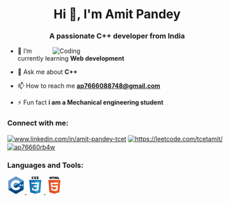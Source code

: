 <h1 align="center">Hi 👋, I'm Amit Pandey</h1>
<h3 align="center">A passionate C++ developer from India</h3>
<img align="right" alt="Coding" width="400" src="https://cdn.dribbble.com/users/1162077/screenshots/3848914/programmer.gif">

- 🌱 I’m currently learning **Web development**

- 💬 Ask me about **C++**

- 📫 How to reach me **ap7666088748@gmail.com**

- ⚡ Fun fact **i am a Mechanical engineering student**

<h3 align="left">Connect with me:</h3>
<p align="left">
<a href="https://instagram.com/www.linkedin.com/in/amit-pandey-tcet" target="blank"><img align="center" src="https://raw.githubusercontent.com/rahuldkjain/github-profile-readme-generator/master/src/images/icons/Social/instagram.svg" alt="www.linkedin.com/in/amit-pandey-tcet" height="30" width="40" /></a>
<a href="https://www.leetcode.com/https://leetcode.com/tcetamit/" target="blank"><img align="center" src="https://raw.githubusercontent.com/rahuldkjain/github-profile-readme-generator/master/src/images/icons/Social/leet-code.svg" alt="https://leetcode.com/tcetamit/" height="30" width="40" /></a>
<a href="https://auth.geeksforgeeks.org/user/ap76660rb4w" target="blank"><img align="center" src="https://raw.githubusercontent.com/rahuldkjain/github-profile-readme-generator/master/src/images/icons/Social/geeks-for-geeks.svg" alt="ap76660rb4w" height="30" width="40" /></a>
</p>

<h3 align="left">Languages and Tools:</h3>
<p align="left"> <a href="https://www.w3schools.com/cpp/" target="_blank" rel="noreferrer"> <img src="https://raw.githubusercontent.com/devicons/devicon/master/icons/cplusplus/cplusplus-original.svg" alt="cplusplus" width="40" height="40"/> </a> <a href="https://www.w3schools.com/css/" target="_blank" rel="noreferrer"> <img src="https://raw.githubusercontent.com/devicons/devicon/master/icons/css3/css3-original-wordmark.svg" alt="css3" width="40" height="40"/> </a> <a href="https://www.w3.org/html/" target="_blank" rel="noreferrer"> <img src="https://raw.githubusercontent.com/devicons/devicon/master/icons/html5/html5-original-wordmark.svg" alt="html5" width="40" height="40"/> </a> </p>
